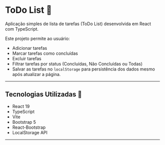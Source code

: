# ToDo List 📝

Aplicação simples de lista de tarefas (ToDo List) desenvolvida em React com TypeScript.

Este projeto permite ao usuário:
- Adicionar tarefas
- Marcar tarefas como concluídas
- Excluir tarefas
- Filtrar tarefas por status (Concluídas, Não Concluídas ou Todas)
- Salvar as tarefas no `localStorage` para persistência dos dados mesmo após atualizar a página.

---

## Tecnologias Utilizadas 🚀

- React 19
- TypeScript
- Vite
- Bootstrap 5
- React-Bootstrap
- LocalStorage API

---